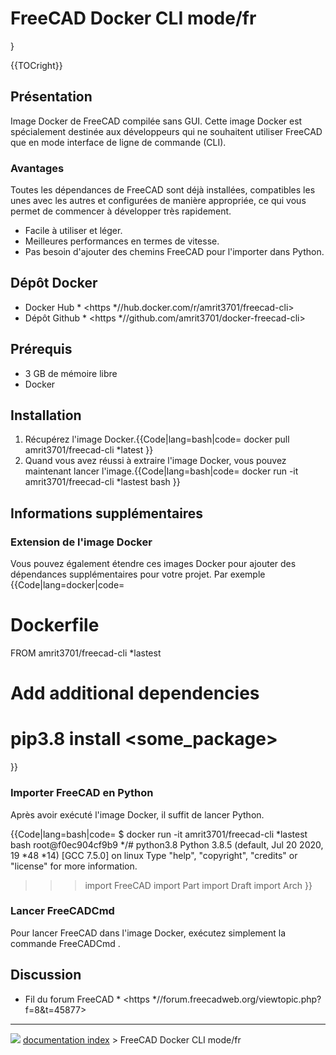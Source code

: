 # FreeCAD Docker CLI mode/fr
}





{{TOCright}}

## Présentation

Image Docker de FreeCAD compilée sans GUI. Cette image Docker est spécialement destinée aux développeurs qui ne souhaitent utiliser FreeCAD que en mode interface de ligne de commande (CLI).

### Avantages

Toutes les dépendances de FreeCAD sont déjà installées, compatibles les unes avec les autres et configurées de manière appropriée, ce qui vous permet de commencer à développer très rapidement.

-   Facile à utiliser et léger.
-   Meilleures performances en termes de vitesse.
-   Pas besoin d\'ajouter des chemins FreeCAD pour l\'importer dans Python.

## Dépôt Docker 

-   Docker Hub    * <https   *//hub.docker.com/r/amrit3701/freecad-cli>
-   Dépôt Github    * <https   *//github.com/amrit3701/docker-freecad-cli>

## Prérequis

-   3 GB de mémoire libre
-   Docker

## Installation

1.  Récupérez l\'image Docker.{{Code|lang=bash|code=
    docker pull amrit3701/freecad-cli   *latest
    }}
2.  Quand vous avez réussi à extraire l\'image Docker, vous pouvez maintenant lancer l\'image.{{Code|lang=bash|code=
    docker run -it amrit3701/freecad-cli   *lastest bash
    }}

## Informations supplémentaires 

### Extension de l\'image Docker 

Vous pouvez également étendre ces images Docker pour ajouter des dépendances supplémentaires pour votre projet. Par exemple {{Code|lang=docker|code=

# Dockerfile

FROM amrit3701/freecad-cli   *lastest

# Add additional dependencies

# pip3.8 install <some_package>
}}

### Importer FreeCAD en Python 

Après avoir exécuté l\'image Docker, il suffit de lancer Python.


{{Code|lang=bash|code=
$ docker run -it amrit3701/freecad-cli   *lastest bash
root@f0ec904cf9b9   */# python3.8
Python 3.8.5 (default, Jul 20 2020, 19   *48   *14)
[GCC 7.5.0] on linux
Type "help", "copyright", "credits" or "license" for more information.
>>> import FreeCAD
>>> import Part
>>> import Draft
>>> import Arch
}}

### Lancer FreeCADCmd 

Pour lancer FreeCAD dans l\'image Docker, exécutez simplement la commande FreeCADCmd .

## Discussion

-   Fil du forum FreeCAD    * <https   *//forum.freecadweb.org/viewtopic.php?f=8&t=45877>



---
![](images/Right_arrow.png) [documentation index](../README.md) > FreeCAD Docker CLI mode/fr
